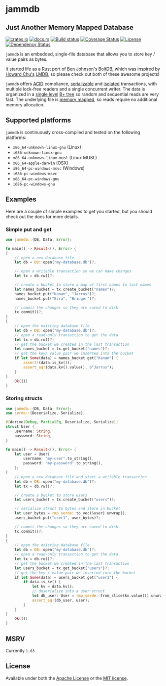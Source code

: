 # jammdb

## Just Another Memory Mapped Database

[![crates.io](https://img.shields.io/crates/v/jammdb?style=flat-square)](https://crates.io/crates/jammdb)
[![docs.rs](https://img.shields.io/badge/docs-latest-blue.svg?style=flat-square)](https://docs.rs/jammdb)
[![Build status](https://img.shields.io/github/actions/workflow/status/pjtatlow/jammdb/rust.yml?branch=master&style=flat-square)](https://github.com/pjtatlow/jammdb/actions/workflows/rust.yml)
[![Coverage Status](https://img.shields.io/codecov/c/gh/pjtatlow/jammdb?style=flat-square)](https://codecov.io/gh/pjtatlow/jammdb)
[![License](https://img.shields.io/crates/l/jammdb?style=flat-square)](https://crates.io/crates/jammdb)
[![Dependency Status](https://deps.rs/repo/github/pjtatlow/jammdb/status.svg?style=flat-square)](https://deps.rs/repo/github/pjtatlow/jammdb)

`jammdb` is an embedded, single-file database that allows you to store key /
value pairs as bytes.

It started life as a Rust port of
[Ben Johnson's](https://twitter.com/benbjohnson)
[BoltDB](https://github.com/boltdb/bolt), which was inspired by
[Howard Chu's](https://twitter.com/hyc_symas) [LMDB](http://symas.com/mdb/), so
please check out both of these awesome projects!

`jammdb` offers [ACID](https://en.wikipedia.org/wiki/ACID) compliance,
[serializable](https://en.wikipedia.org/wiki/Serializability) and
[isolated](https://en.wikipedia.org/wiki/Isolation_(database_systems))
transactions, with multiple lock-free readers and a single concurrent writer.
The data is organized in a
[single level](https://en.wikipedia.org/wiki/Single-level_store)
[B+ tree](https://en.wikipedia.org/wiki/B%2B_tree) so random and sequential
reads are very fast. The underlying file is
[memory mapped](https://en.wikipedia.org/wiki/Memory-mapped_file), so reads
require no additional memory allocation.

## Supported platforms

`jammdb` is continuously cross-compiled and tested on the following platforms:

- `x86_64-unknown-linux-gnu` (Linux)
- `i686-unknown-linux-gnu`
- `x86_64-unknown-linux-musl` (Linux MUSL)
- `x86_64-apple-darwin` (OSX)
- `x86_64-pc-windows-msvc` (Windows)
- `i686-pc-windows-msvc`
- `x86_64-pc-windows-gnu`
- `i686-pc-windows-gnu`

## Examples

Here are a couple of simple examples to get you started, but you should check
out the docs for more details.

### Simple put and get

```rust
use jammdb::{DB, Data, Error};

fn main() -> Result<(), Error> {
{
    // open a new database file
    let db = DB::open("my-database.db")?;

    // open a writable transaction so we can make changes
    let tx = db.rw()?;

    // create a bucket to store a map of first names to last names
    let names_bucket = tx.create_bucket("names")?;
    names_bucket.put("Kanan", "Jarrus")?;
    names_bucket.put("Ezra", "Bridger")?;

    // commit the changes so they are saved to disk
    tx.commit()?;
}
{
    // open the existing database file
    let db = DB::open("my-database.db")?;
    // open a read-only transaction to get the data
    let tx = db.ro()?;
    // get the bucket we created in the last transaction
    let names_bucket = tx.get_bucket("names")?;
    // get the key/ value pair we inserted into the bucket
    if let Some(data) = names_bucket.get("Kanan") {
        assert!(data.is_kv());
        assert_eq!(data.kv().value(), b"Jarrus");
    }
}
    Ok(())
}
```

### Storing structs

```rust
use jammdb::{DB, Data, Error};
use serde::{Deserialize, Serialize};

#[derive(Debug, PartialEq, Deserialize, Serialize)]
struct User {
    username: String,
    password: String,
}

fn main() -> Result<(), Error> {
    let user = User{
        username: "my-user".to_string(),
        password: "my-password".to_string(),
    };
{
    // open a new database file and start a writable transaction
    let db = DB::open("my-database.db")?;
    let tx = db.rw()?;

    // create a bucket to store users
    let users_bucket = tx.create_bucket("users")?;

    // serialize struct to bytes and store in bucket
    let user_bytes = rmp_serde::to_vec(&user).unwrap();
    users_bucket.put("user1", user_bytes)?;

    // commit the changes so they are saved to disk
    tx.commit()?;
}
{
    // open the existing database file
    let db = DB::open("my-database.db")?;
    // open a read-only transaction to get the data
    let tx = db.ro()?;
    // get the bucket we created in the last transaction
    let users_bucket = tx.get_bucket("users")?;
    // get the key / value pair we inserted into the bucket
    if let Some(data) = users_bucket.get("user1") {
        if data.is_kv() {
            let kv = data.kv();
            // deserialize into a user struct
            let db_user: User = rmp_serde::from_slice(kv.value()).unwrap();
            assert_eq!(db_user, user);
        }
    }
}
    Ok(())
}
```

## MSRV

Currently `1.63`

## License

Available under both the [Apache License](LICENSE-APACHE) or the
[MIT license](LICENSE-MIT).
